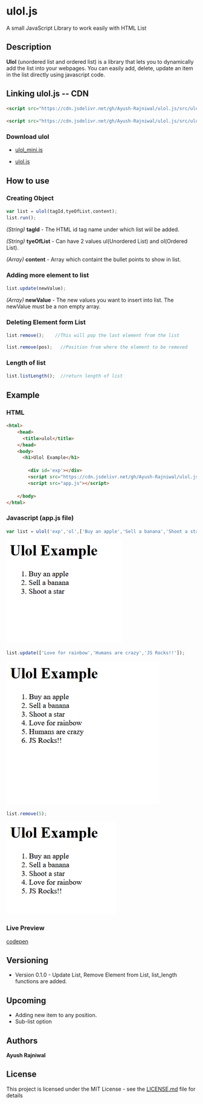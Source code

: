 # ulol.js
A small JavaScript Library to work easily with HTML List

## Description

**Ulol** (unordered list and ordered list) is a library that lets you to dynamically add the list into your webpages. You can easily add, delete, update an item in the list directly using javascript code.

## Linking ulol.js -- CDN

```HTML  
<script src="https://cdn.jsdelivr.net/gh/Ayush-Rajniwal/ulol.js/src/ulol_mini.js"></script>

<script src="https://cdn.jsdelivr.net/gh/Ayush-Rajniwal/ulol.js/src/ulol.js"></script>
```

### Download ulol

* [ulol_mini.js](https://raw.githubusercontent.com/Ayush-Rajniwal/ulol.js/master/src/ulol_mini.js)

* [ulol.js](https://raw.githubusercontent.com/Ayush-Rajniwal/ulol.js/master/src/ulol.js)

## How to use

### Creating Object
```javascript
var list = ulol(tagId,tyeOfList,content);
list.run();
```

*(String)* **tagId** - The HTML id tag name under which list wiil be added.

*(String)* **tyeOfList** - Can have 2 values ul(Unordered List) and ol(Ordered List).

*(Array)* **content** - Array which containt the bullet points to show in list.

### Adding more element to list
```javascript
list.update(newValue);
```
*(Array)* **newValue** - The new values you want to insert into list.
The newValue must be a non empty array.

### Deleting Element form List
```javascript
list.remove();    //This will pop the last element from the list
```

```javascript
list.remove(pos);   //Position from where the element to be removed 
```
### Length of list
```javascript
list.listLength();  //return length of list 
```
## Example

### HTML
```HTML
<html>
    <head>
      <title>ulol</title>     
    </head>
    <body>
      <h1>Ulol Example</h1>

        <div id='exp'></div>
        <script src="https://cdn.jsdelivr.net/gh/Ayush-Rajniwal/ulol.js/src/ulol_mini.js"></script>
        <script src="app.js"></script>
      
    </body>
</html>  
```
### Javascript (app.js file)

```javascript
var list = ulol('exp','ol',['Buy an apple','Sell a banana','Shoot a star']).run();
```
![](https://github.com/Ayush-Rajniwal/ulol.js/blob/master/img/screen1.png)

```javascript
list.update(['Love for rainbow','Humans are crazy','JS Rocks!!']);
```
![](https://github.com/Ayush-Rajniwal/ulol.js/blob/master/img/screen2.png)

```javascript
list.remove(5);
```
![](https://github.com/Ayush-Rajniwal/ulol.js/blob/master/img/screen3.png)

### Live Preview
[codepen](https://codepen.io/Ayush-Rajniwal/pen/EqWOgV)

## Versioning
* Version 0.1.0 - Update List, Remove Element from List, list_length functions are added.

## Upcoming
* Adding new item to any position.
* Sub-list option

## Authors

**Ayush Rajniwal** 


## License

This project is licensed under the MIT License - see the [LICENSE.md](LICENSE) file for details
